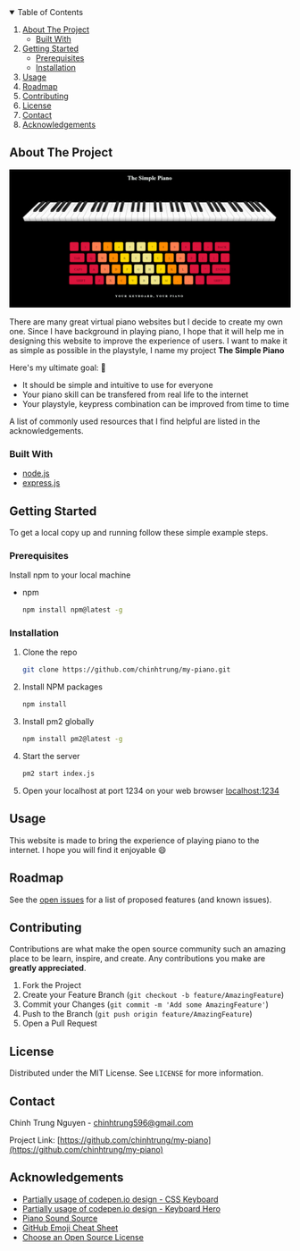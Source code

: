 <!-- This is taken from the template https://github.com/othneildrew/Best-README-Template  -->

<!--
*** Thanks for checking out the Best-README-Template. If you have a suggestion
*** that would make this better, please fork the repo and create a pull request
*** or simply open an issue with the tag "enhancement".
*** Thanks again! Now go create something AMAZING! :D
-->



<!-- PROJECT SHIELDS -->
<!--
*** I'm using markdown "reference style" links for readability.
*** Reference links are enclosed in brackets [ ] instead of parentheses ( ).
*** See the bottom of this document for the declaration of the reference variables
*** for contributors-url, forks-url, etc. This is an optional, concise syntax you may use.
*** https://www.markdownguide.org/basic-syntax/#reference-style-links
-->

<!-- TABLE OF CONTENTS -->
<details open="open">
  <summary>Table of Contents</summary>
  <ol>
    <li>
      <a href="#about-the-project">About The Project</a>
      <ul>
        <li><a href="#built-with">Built With</a></li>
      </ul>
    </li>
    <li>
      <a href="#getting-started">Getting Started</a>
      <ul>
        <li><a href="#prerequisites">Prerequisites</a></li>
        <li><a href="#installation">Installation</a></li>
      </ul>
    </li>
    <li><a href="#usage">Usage</a></li>
    <li><a href="#roadmap">Roadmap</a></li>
    <li><a href="#contributing">Contributing</a></li>
    <li><a href="#license">License</a></li>
    <li><a href="#contact">Contact</a></li>
    <li><a href="#acknowledgements">Acknowledgements</a></li>
  </ol>
</details>



<!-- ABOUT THE PROJECT -->
## About The Project

![alt text](https://github.com/chinhtrung/my-piano/blob/master/public/src/picture/web_screenshot.PNG)

There are many great virtual piano websites but I decide to create my own one. Since I have background in playing piano, I hope that it will help me in designing this website to improve the experience of users. I want to make it as simple as possible in the playstyle, I name my project <strong> The Simple Piano </strong>

Here's my ultimate goal: 🎹
* It should be simple and intuitive to use for everyone
* Your piano skill can be transfered from real life to the internet
* Your playstyle, keypress combination can be improved from time to time

A list of commonly used resources that I find helpful are listed in the acknowledgements.

### Built With

* [node.js](https://nodejs.org/en/)
* [express.js](https://expressjs.com/)


<!-- GETTING STARTED -->
## Getting Started

To get a local copy up and running follow these simple example steps.

### Prerequisites

Install npm to your local machine
* npm
  ```sh
  npm install npm@latest -g
  ```

### Installation

1. Clone the repo
   ```sh
   git clone https://github.com/chinhtrung/my-piano.git
   ```
2. Install NPM packages
   ```sh
   npm install
   ```
3. Install pm2 globally
   ```sh
   npm install pm2@latest -g
   ```
4. Start the server
   ```sh
   pm2 start index.js
   ```
5. Open your localhost at port 1234 on your web browser [localhost:1234](http://localhost:1234/)



<!-- USAGE EXAMPLES -->
## Usage

This website is made to bring the experience of playing piano to the internet. I hope you will find it enjoyable 😄

<!-- _For more examples, please refer to the [Documentation](https://example.com)_ -->



<!-- ROADMAP -->
## Roadmap

See the [open issues](https://github.com/chinhtrung/my-piano/issues) for a list of proposed features (and known issues).



<!-- CONTRIBUTING -->
## Contributing

Contributions are what make the open source community such an amazing place to be learn, inspire, and create. Any contributions you make are **greatly appreciated**.

1. Fork the Project
2. Create your Feature Branch (`git checkout -b feature/AmazingFeature`)
3. Commit your Changes (`git commit -m 'Add some AmazingFeature'`)
4. Push to the Branch (`git push origin feature/AmazingFeature`)
5. Open a Pull Request



<!-- LICENSE -->
## License

Distributed under the MIT License. See `LICENSE` for more information.



<!-- CONTACT -->
## Contact

Chinh Trung Nguyen - chinhtrung596@gmail.com

Project Link: [https://github.com/chinhtrung/my-piano](https://github.com/chinhtrung/my-piano)



<!-- ACKNOWLEDGEMENTS -->
## Acknowledgements
* [Partially usage of codepen.io design - CSS Keyboard](https://codepen.io/amit_sheen/pen/gOmXoVO)
* [Partially usage of codepen.io design - Keyboard Hero](https://codepen.io/evilpaper/pen/dyyZjLQ)
* [Piano Sound Source](http://theremin.music.uiowa.edu/MISpiano.html#)
* [GitHub Emoji Cheat Sheet](https://www.webpagefx.com/tools/emoji-cheat-sheet)
* [Choose an Open Source License](https://choosealicense.com)
